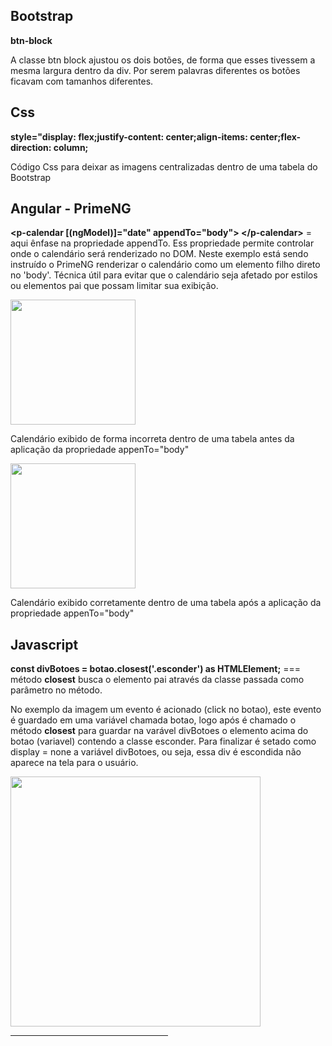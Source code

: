 

<h2>Bootstrap</h2>

<p><strong>btn-block</strong></p>
<p>A classe btn block ajustou os dois botões, de forma que esses tivessem a mesma largura dentro da div. Por serem palavras diferentes os botões ficavam com tamanhos diferentes.</p>

<h2>Css</h2>
<p><strong>style="display: flex;justify-content: center;align-items: center;flex-direction: column;</strong></p>
<p>Código Css para deixar as imagens centralizadas dentro de uma tabela do <emph>Bootstrap</emph></p>


<h2>Angular - PrimeNG</h2>

<p><strong> 
&lt;p-calendar [(ngModel)]="date" appendTo="body"&gt; &lt;/p-calendar></strong>
= aqui ênfase na propriedade appendTo. Ess propriedade permite controlar onde o calendário será renderizado no DOM. Neste exemplo está sendo instruído o PrimeNG renderizar o calendário como um elemento filho direto no 'body'. Técnica útil para evitar que o calendário seja afetado por estilos ou elementos pai que possam limitar sua exibição.</p>

<img src="https://github.com/diogopaza/Estudos-Exemplos-Css-Bootstrap-e-Angular/blob/main/imagens/calendario-errado.png" width="200px" />
<p>Calendário exibido de forma incorreta dentro de uma tabela antes da aplicação da propriedade appenTo="body"</p>

<img src="https://github.com/diogopaza/Estudos-Exemplos-Css-Bootstrap-e-Angular/blob/main/imagens/calendario-correta-new.png" width="200px" />
<p>Calendário exibido corretamente dentro de uma tabela após a aplicação da propriedade appenTo="body"</p>

<h2>Javascript</h2>
<p><strong>const divBotoes = botao.closest('.esconder') as HTMLElement;</strong> === método <strong>closest</strong> busca o elemento pai através da classe passada como parâmetro no método.</p>
<p>No exemplo da imagem um evento é acionado (click no botao), este evento é guardado em uma variável chamada botao, logo após é chamado o método <strong>closest</strong> para guardar na varável divBotoes o elemento acima do botao (variavel) contendo a classe esconder. Para finalizar é setado como display = none a variável divBotoes, ou seja, essa div é escondida não aparece na tela para o usuário.</p>
<img src="https://github.com/diogopaza/Estudos-Exemplos-Css-Bootstrap-e-Angular/blob/main/imagens/closest.png" width="400px"/>

<hr width="50%">




